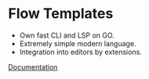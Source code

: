 # Flow Templates

- Own fast CLI and LSP on GO.
- Extremely simple modern language.
- Integration into editors by extensions.

[Documentation](https://github.com/flowtemplates/docs)
